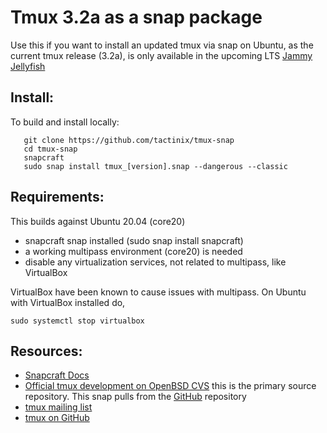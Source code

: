 # Tmux 3.2a as a snap package

Use this if you want to install an updated tmux via snap on Ubuntu, as the current tmux release (3.2a), is only available in the 
upcoming LTS [Jammy Jellyfish](https://packages.ubuntu.com/search?keywords=tmux&searchon=names&suite=jammy&section=all)

## Install:

To build and install locally:

```shell
   git clone https://github.com/tactinix/tmux-snap
   cd tmux-snap
   snapcraft
   sudo snap install tmux_[version].snap --dangerous --classic
```

## Requirements:

This builds against Ubuntu 20.04 (core20)
- snapcraft snap installed (sudo snap install snapcraft)
- a working multipass environment (core20) is needed
- disable any virtualization services, not related to multipass, like VirtualBox

VirtualBox have been known to cause issues with multipass. 
On Ubuntu with VirtualBox installed do,

```shell
sudo systemctl stop virtualbox
```

## Resources:
* [Snapcraft Docs](https://snapcraft.io/docs)  
* [Official tmux development on OpenBSD CVS](https://cvsweb.openbsd.org/cgi-bin/cvsweb/src/usr.bin/tmux/) this is the primary source repository. This snap pulls
  from the [GitHub](https://github.com/tmux/tmux/releases) repository  
* [tmux mailing list](tmux-users@googlegroups.com)  
* [tmux on GitHub](https://github.com/tmux/tmux/wiki)